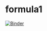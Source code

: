 # formula1
[![Binder](https://mybinder.org/badge_logo.svg)](https://mybinder.org/v2/gh/IdrissKad/formula1/HEAD)
